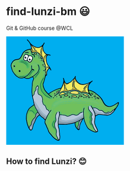 # find-lunzi-bm :smiley:
Git &amp; GitHub course @WCL

![Lunzi Image](./lunzi_Lunzi.PNG)

## How to find Lunzi? :blush:
